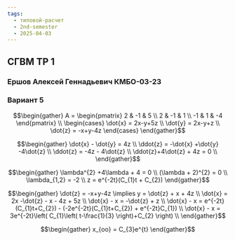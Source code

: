 ```yaml
---
tags:
  - типовой-расчет
  - 2nd-semester
  - 2025-04-03
---
```


## СГВМ ТР 1

### Ершов Алексей Геннадьевич КМБО-03-23

### Вариант 5

$$\begin{gather}
A = \begin{pmatrix}
2 & -1 & 5 \\
2 & -1 & 1 \\
-1 & 1 & -4
\end{pmatrix} \\
\begin{cases}
\dot{x} = 2x-y+5z \\
\dot{y} = 2x-y+z \\
\dot{z} = -x+y-4z
\end{cases}
\end{gather}$$

$$\begin{gather}
\dot{x} - \dot{y} = 4z \\
\ddot{z} = -\dot{x} +\dot{y} -4\dot{z} \\
\ddot{z} = -4z - 4\dot{z} \\
\ddot{z}+4\dot{z} + 4z = 0 \\
\end{gather}$$

$$\begin{gather}
\lambda^{2} +4\lambda + 4 = 0 \\
(\lambda + 2)^{2} = 0 \\
\lambda_{1,2}  = -2 \\
z = e^{-2t}(C_{1}t + C_{2})
\end{gather}$$

$$\begin{gather}
\dot{z} = -x+y-4z \implies y = \dot{z} + x + 4z \\
\dot{x} = 2x -\dot{z} - x - 4z + 5z \\
\dot{x} - x = -\dot{z} + z \\
\dot{x} - x = e^{-2t}(C_{1}t+C_{2}) - (-2e^{-2t}(C_{1}t+C_{2}) + e^{-2t}C_{1}) \\
\dot{x} - x = 3e^{-2t}\left( C_{1}\left( t-\frac{1}{3} \right)+C_{2} \right) \\
\end{gather}$$

$$\begin{gather}
x_{оо} = C_{3}e^{t}
\end{gather}$$
